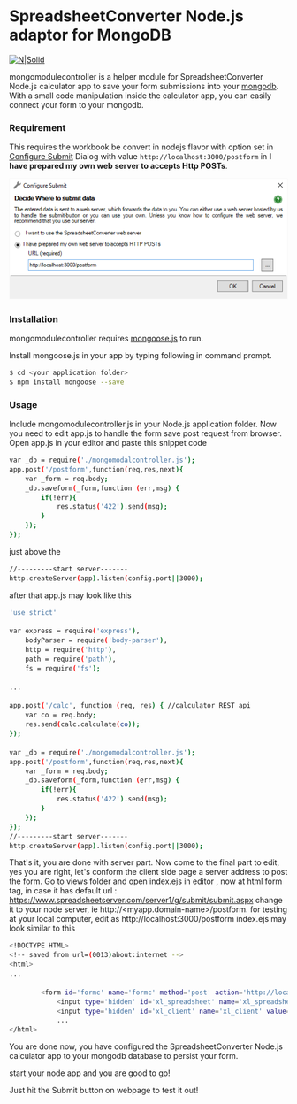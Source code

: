 # SpreadsheetConverter Node.js adaptor for MongoDB

[![N|Solid](http://www.spreadsheetconverter.com/wp-content/uploads/2013/08/logo.png)](http://www.spreadsheetconverter.com)

mongomodulecontroller is a helper module for SpreadsheetConverter Node.js calculator app to save your form submissions into your [mongodb](https://www.mongodb.com/). With a small code manipulation inside the calculator app, you can easily connect your form to your mongodb.

### Requirement
This requires the workbook be convert in nodejs flavor with option set in [Configure Submit](http://www.spreadsheetconverter.com/support/online-help/configure-submit/#elementID-7) Dialog with value `http://localhost:3000/postform` in **I have prepared my own web server to accepts Http POSTs**. 

![configure submit own server](https://github.com/SpreadsheetConverter/node_form_persist_mongodb/blob/master/configure-submit-own-webserver.png)

### Installation

mongomodulecontroller requires [mongoose.js](http://mongoosejs.com/) to run.

Install mongoose.js in your app by typing following in command prompt.

```sh
$ cd <your application folder>
$ npm install mongoose --save
```
### Usage

Include mongomodulecontroller.js in your Node.js application folder.
Now you need to edit app.js to handle the form save post request from browser. Open app.js in your editor and paste this snippet code 
```sh
var _db = require('./mongomodalcontroller.js');
app.post('/postform',function(req,res,next){
    var _form = req.body;
    _db.saveform(_form,function (err,msg) {
        if(!err){
            res.status('422').send(msg);
        }
    });
});
```
just above the 
```sh
//---------start server-------
http.createServer(app).listen(config.port||3000);
```
after that app.js may look like this 
```sh
'use strict'

var express = require('express'),
    bodyParser = require('body-parser'),
    http = require('http'),
    path = require('path'),
    fs = require('fs');

...

app.post('/calc', function (req, res) { //calculator REST api
    var co = req.body;
    res.send(calc.calculate(co));
});

var _db = require('./mongomodalcontroller.js');
app.post('/postform',function(req,res,next){
    var _form = req.body;
    _db.saveform(_form,function (err,msg) {
        if(!err){
            res.status('422').send(msg);
        }
    });
});
//---------start server-------
http.createServer(app).listen(config.port||3000);
```

That's it, you are done with server part.
Now come to the final part to edit, yes you are right, let's conform the client side page a server address to post the form.
Go to views folder and open index.ejs in editor , now at html form tag, in case it has default url : https://www.spreadsheetserver.com/server1/g/submit/submit.aspx change it to your node server, ie http://<myapp.domain-name>/postform. for testing at your local computer, edit as http://localhost:3000/postform
index.ejs may look similar to this 
```sh
<!DOCTYPE HTML>
<!-- saved from url=(0013)about:internet -->
<html>
...

        <form id='formc' name='formc' method='post' action='http://localhost:3000/postform' target='_top'>
		    <input type='hidden' id='xl_spreadsheet' name='xl_spreadsheet' value='testnodedb' />
            <input type='hidden' id='xl_client' name='xl_client' value='x8.4.6830.0' />
            ...
</html>            
```

You are done now, you have configured the SpreadsheetConverter Node.js calculator app to your mongodb database to persist your form.

start your node app and you are good to go!

Just hit the Submit button on webpage to test it out!

